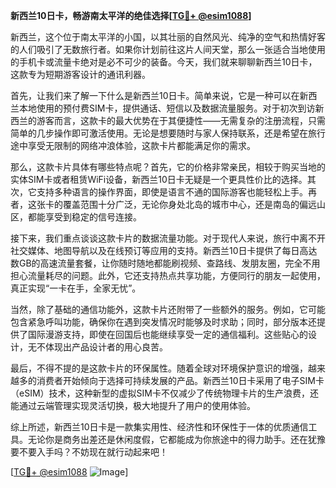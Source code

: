 **新西兰10日卡，畅游南太平洋的绝佳选择[[TG💪+ @esim1088](https://t.me/s/esim1088)]**

新西兰，这个位于南太平洋的小国，以其壮丽的自然风光、纯净的空气和热情好客的人们吸引了无数旅行者。如果你计划前往这片人间天堂，那么一张适合当地使用的手机卡或流量卡绝对是必不可少的装备。今天，我们就来聊聊新西兰10日卡，这款专为短期游客设计的通讯利器。

首先，让我们来了解一下什么是新西兰10日卡。简单来说，它是一种可以在新西兰本地使用的预付费SIM卡，提供通话、短信以及数据流量服务。对于初次到访新西兰的游客而言，这款卡的最大优势在于其便捷性——无需复杂的注册流程，只需简单的几步操作即可激活使用。无论是想要随时与家人保持联系，还是希望在旅行途中享受无限制的网络冲浪体验，这款卡片都能满足你的需求。

那么，这款卡片具体有哪些特点呢？首先，它的价格非常亲民，相较于购买当地的实体SIM卡或者租赁WiFi设备，新西兰10日卡无疑是一个更具性价比的选择。其次，它支持多种语言的操作界面，即使是语言不通的国际游客也能轻松上手。再者，这张卡的覆盖范围十分广泛，无论你身处北岛的城市中心，还是南岛的偏远山区，都能享受到稳定的信号连接。

接下来，我们重点谈谈这款卡片的数据流量功能。对于现代人来说，旅行中离不开社交媒体、地图导航以及在线预订等应用的支持。新西兰10日卡提供了每日高达数GB的高速流量套餐，让你随时随地都能刷视频、查路线、发朋友圈，完全不用担心流量耗尽的问题。此外，它还支持热点共享功能，方便同行的朋友一起使用，真正实现“一卡在手，全家无忧”。

当然，除了基础的通信功能外，这款卡片还附带了一些额外的服务。例如，它可能包含紧急呼叫功能，确保你在遇到突发情况时能够及时求助；同时，部分版本还提供了国际漫游支持，即使在回国后也能继续享受一定的通信福利。这些贴心的设计，无不体现出产品设计者的用心良苦。

最后，不得不提的是这款卡片的环保属性。随着全球对环境保护意识的增强，越来越多的消费者开始倾向于选择可持续发展的产品。新西兰10日卡采用了电子SIM卡（eSIM）技术，这种新型的虚拟SIM卡不仅减少了传统物理卡片的生产浪费，还能通过云端管理实现灵活切换，极大地提升了用户的使用体验。

综上所述，新西兰10日卡是一款集实用性、经济性和环保性于一体的优质通信工具。无论你是商务出差还是休闲度假，它都能成为你旅途中的得力助手。还在犹豫要不要入手吗？不妨现在就行动起来吧！

[[TG💪+ @esim1088](https://t.me/s/esim1088) ![Image](https://i.postimg.cc/4NQfJmqS/Snipaste-2025-05-13-00-14-12.png)]